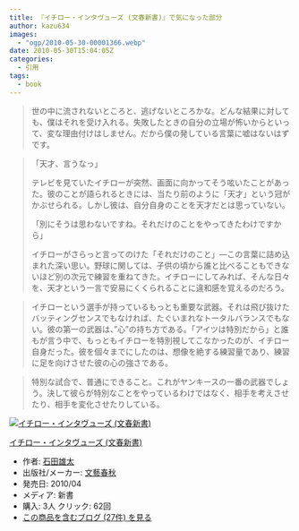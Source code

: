 ```yaml
---
title: 『イチロー・インタヴューズ (文春新書)』で気になった部分
author: kazu634
images:
  - "ogp/2010-05-30-00001366.webp"
date: 2010-05-30T15:04:05Z
categories:
  - 引用
tags:
  - book
---
```

<div class="section">
<blockquote>
<p>
      世の中に流されないところと、逃げないところかな。どんな結果に対しても、僕はそれを受け入れる。失敗したときの自分の立場が怖いからといって、変な理由付けはしません。だから僕の発している言葉に嘘はないはずです。
</p>
</blockquote>

<blockquote>
<p>
      「天才、言うなっ」
</p>

<p>
      テレビを見ていたイチローが突然、画面に向かってそう呟いたことがあった。彼のことが語られるときには、当たり前のように「天才」という冠がかぶせられる。しかし彼は、自分自身のことを天才だとは思っていない。
</p>

<p>
      「別にそうは思わないですね。それだけのことをやってきたわけですから」
</p>

<p>
      イチローがさらっと言ってのけた「それだけのこと」―この言葉に詰め込まれた深い思い。野球に関しては、子供の頃から誰と比べることもできないほど別の次元で練習を重ねてきた。イチローにしてみれば、そんな日々を、天才という一言で安易にくくられることに違和感を覚えるのだろう。
</p>
</blockquote>

<blockquote>
<p>
      イチローという選手が持っているもっとも重要な武器。それは飛び抜けたバッティングセンスでもなければ、たぐいまれなトータルバランスでもない。彼の第一の武器は、&#8221;心&#8221;の持ち方である。「アイツは特別だから」と誰もが言う中で、もっともイチローを特別視してこなかったのが、イチロー自身だった。彼を個々までにしたのは、想像を絶する練習量であり、練習に足を向けさせた彼の心の強さである。
</p>
</blockquote>

<blockquote>
<p>
      特別な試合で、普通にできること。これがヤンキースの一番の武器でしょう。決して彼らが特別なことをやっているわけではなく、相手を考えさせたり、相手を変化させたりしている。
</p>
</blockquote>

<div class="hatena-asin-detail">
<a href="http://www.amazon.co.jp/dp/4166607499/?tag=hatena_st1-22&ascsubtag=d-7ibv" onclick="__gaTracker('send', 'event', 'outbound-article', 'http://www.amazon.co.jp/dp/4166607499/?tag=hatena_st1-22&ascsubtag=d-7ibv', '');"><img src="https://images-na.ssl-images-amazon.com/images/I/31cyhuVp9vL._SL160_.jpg" class="hatena-asin-detail-image" alt="イチロー・インタヴューズ (文春新書)" title="イチロー・インタヴューズ (文春新書)" /></a></p>

<div class="hatena-asin-detail-info">
<p class="hatena-asin-detail-title">
<a href="http://www.amazon.co.jp/dp/4166607499/?tag=hatena_st1-22&ascsubtag=d-7ibv" onclick="__gaTracker('send', 'event', 'outbound-article', 'http://www.amazon.co.jp/dp/4166607499/?tag=hatena_st1-22&ascsubtag=d-7ibv', 'イチロー・インタヴューズ (文春新書)');">イチロー・インタヴューズ (文春新書)</a>
</p>

<ul>
<li>
<span class="hatena-asin-detail-label">作者:</span> <a href="http://d.hatena.ne.jp/keyword/%C0%D0%C5%C4%CD%BA%C2%C0" onclick="__gaTracker('send', 'event', 'outbound-article', 'http://d.hatena.ne.jp/keyword/%C0%D0%C5%C4%CD%BA%C2%C0', '石田雄太');" class="keyword">石田雄太</a>
</li>
<li>
<span class="hatena-asin-detail-label">出版社/メーカー:</span> <a href="http://d.hatena.ne.jp/keyword/%CA%B8%E9%BA%BD%D5%BD%A9" onclick="__gaTracker('send', 'event', 'outbound-article', 'http://d.hatena.ne.jp/keyword/%CA%B8%E9%BA%BD%D5%BD%A9', '文藝春秋');" class="keyword">文藝春秋</a>
</li>
<li>
<span class="hatena-asin-detail-label">発売日:</span> 2010/04
</li>
<li>
<span class="hatena-asin-detail-label">メディア:</span> 新書
</li>
<li>
<span class="hatena-asin-detail-label">購入</span>: 3人 <span class="hatena-asin-detail-label">クリック</span>: 62回
</li>
<li>
<a href="http://d.hatena.ne.jp/asin/4166607499" onclick="__gaTracker('send', 'event', 'outbound-article', 'http://d.hatena.ne.jp/asin/4166607499', 'この商品を含むブログ (27件) を見る');" target="_blank">この商品を含むブログ (27件) を見る</a>
</li>
</ul>
</div>

<div class="hatena-asin-detail-foot">
</div>
</div>
</div>
